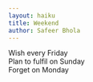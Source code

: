 ```yaml
---
layout: haiku
title: Weekend
author: Safeer Bhola 
---
```


Wish every Friday <br>
Plan to fulfil on Sunday <br>
Forget on Monday <br>